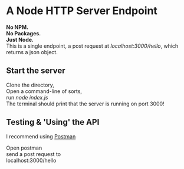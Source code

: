# A Node HTTP Server Endpoint

**No NPM.**  
**No Packages.**  
**Just Node.**  
This is a single endpoint, a post request at _localhost:3000/hello_, which returns a json object.

## Start the server
Clone the directory,  
Open a command-line of sorts,  
run _node index.js_  
The terminal should print that the server is running on port 3000!

## Testing & 'Using' the API
I recommend using [Postman](https://www.getpostman.com/)  

Open postman  
send a post request to  
localhost:3000/hello

